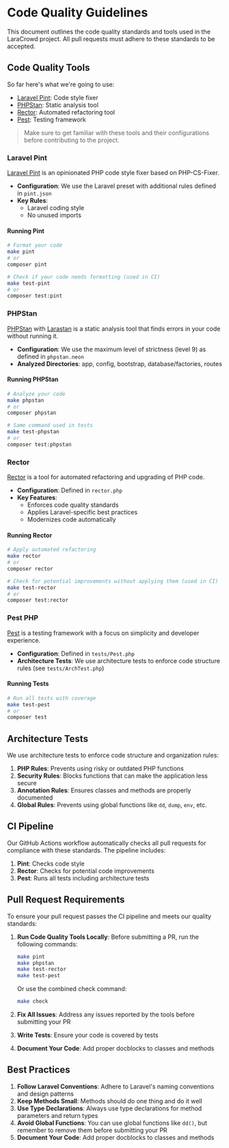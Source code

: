 # Code Quality Guidelines

This document outlines the code quality standards and tools used in the LaraCrowd project. All pull requests must adhere
to these standards to be accepted.

## Code Quality Tools

So far here's what we're going to use:

- [Laravel Pint](https://laravel.com/docs/pint): Code style fixer
- [PHPStan](https://phpstan.org/): Static analysis tool
- [Rector](https://getrector.com/): Automated refactoring tool
- [Pest](https://pestphp.com/): Testing framework

> Make sure to get familiar with these tools and their configurations before contributing to the project.

### Laravel Pint

[Laravel Pint](https://laravel.com/docs/pint) is an opinionated PHP code style fixer based on PHP-CS-Fixer.

- **Configuration**: We use the Laravel preset with additional rules defined in `pint.json`
- **Key Rules**:
    - Laravel coding style
    - No unused imports

#### Running Pint

```bash
# Format your code
make pint
# or
composer pint

# Check if your code needs formatting (used in CI)
make test-pint
# or
composer test:pint
```

### PHPStan

[PHPStan](https://phpstan.org/) with [Larastan](https://github.com/larastan/larastan) is a static analysis tool that
finds errors in your code without running it.

- **Configuration**: We use the maximum level of strictness (level 9) as defined in `phpstan.neon`
- **Analyzed Directories**: app, config, bootstrap, database/factories, routes

#### Running PHPStan

```bash
# Analyze your code
make phpstan
# or
composer phpstan

# Same command used in tests
make test-phpstan
# or
composer test:phpstan
```

### Rector

[Rector](https://getrector.com/) is a tool for automated refactoring and upgrading of PHP code.

- **Configuration**: Defined in `rector.php`
- **Key Features**:
    - Enforces code quality standards
    - Applies Laravel-specific best practices
    - Modernizes code automatically

#### Running Rector

```bash
# Apply automated refactoring
make rector
# or
composer rector

# Check for potential improvements without applying them (used in CI)
make test-rector
# or
composer test:rector
```

### Pest PHP

[Pest](https://pestphp.com/) is a testing framework with a focus on simplicity and developer experience.

- **Configuration**: Defined in `tests/Pest.php`
- **Architecture Tests**: We use architecture tests to enforce code structure rules (see `tests/ArchTest.php`)

#### Running Tests

```bash
# Run all tests with coverage
make test-pest
# or
composer test
```

## Architecture Tests

We use architecture tests to enforce code structure and organization rules:

1. **PHP Rules**: Prevents using risky or outdated PHP functions
2. **Security Rules**: Blocks functions that can make the application less secure
3. **Annotation Rules**: Ensures classes and methods are properly documented
4. **Global Rules**: Prevents using global functions like `dd`, `dump`, `env`, etc.

## CI Pipeline

Our GitHub Actions workflow automatically checks all pull requests for compliance with these standards. The pipeline
includes:

1. **Pint**: Checks code style
2. **Rector**: Checks for potential code improvements
3. **Pest**: Runs all tests including architecture tests

## Pull Request Requirements

To ensure your pull request passes the CI pipeline and meets our quality standards:

1. **Run Code Quality Tools Locally**: Before submitting a PR, run the following commands:
   ```bash
   make pint
   make phpstan
   make test-rector
   make test-pest
   ```
   Or use the combined check command:
   ```bash
   make check
   ```

2. **Fix All Issues**: Address any issues reported by the tools before submitting your PR

3. **Write Tests**: Ensure your code is covered by tests

4. **Document Your Code**: Add proper docblocks to classes and methods

## Best Practices

1. **Follow Laravel Conventions**: Adhere to Laravel's naming conventions and design patterns
2. **Keep Methods Small**: Methods should do one thing and do it well
3. **Use Type Declarations**: Always use type declarations for method parameters and return types
4. **Avoid Global Functions**: You can use global functions like `dd()`, but remember to remove them before submitting
   your PR
5. **Document Your Code**: Add proper docblocks to classes and methods

